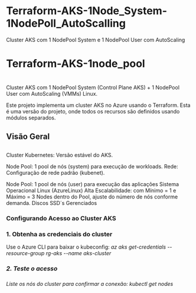 # Terraform-AKS-1Node_System-1NodePoll_AutoScalling
Cluster AKS com 1 NodePool System e 1 NodePool User com AutoScaling

# Terraform-AKS-1node_pool <h1>
Cluster AKS com 1 NodePool System (Control Plane AKS) + 1 NodePool User com AutoScaling (VMMs) Linux.

Este projeto implementa um cluster AKS no Azure usando o Terraform. Esta é uma versão do projeto, onde todos os recursos são definidos usando módulos separados.

##  Visão Geral <h2>
Cluster Kubernetes: Versão estável do AKS.

Node Pool: 1 pool de nós (system) para execução de workloads.
Rede: Configuração de rede padrão (kubenet).

Node Pool: 1 pool de nós (user) para execução das aplicações
Sistema Operacional Linux (AzureLinux)
Alta Escalabilidade: com Mínimo = 1 e Máximo = 3 Nodes dentro do Pool, ajuste do número de nós conforme demanda.
Discos SSD´s Gerenciados


### Configurando Acesso ao Cluster AKS <h3>
### 1. Obtenha as credenciais do cluster
Use o Azure CLI para baixar o kubeconfig:  <i> az aks get-credentials --resource-group rg-aks --name aks-cluster <i> 

### 2. Teste o acesso <h3>
Liste os nós do cluster para confirmar a conexão: <i> kubectl get nodes <i> 

